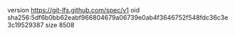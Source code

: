 version https://git-lfs.github.com/spec/v1
oid sha256:5df6b0bb62eabf966804679a06739e0ab4f3646752f548fdc36c3e3c19529387
size 8508

